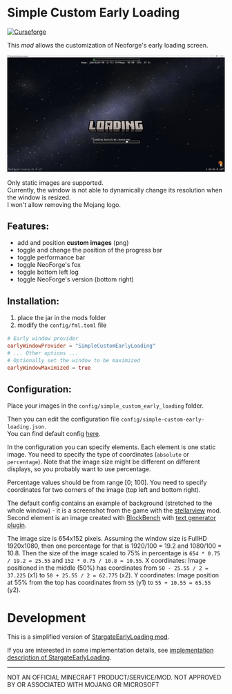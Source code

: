 # Simple Custom Early Loading

<a href="https://www.curseforge.com/minecraft/mc-mods/simple-custom-early-loading" target="_blank"><img src="https://img.shields.io/curseforge/dt/1214077?style=for-the-badge&logo=curseforge&color=626e7b" alt="Curseforge"></a>

This _mod_ allows the customization of Neoforge's early loading screen.

![Preview](./preview.png)

Only static images are supported.  
Currently, the window is not able to dynamically change its resolution when the window is resized.  
I won't allow removing the Mojang logo.

## Features:

- add and position **custom images** (png)
- toggle and change the position of the progress bar
- toggle performance bar
- toggle NeoForge's fox
- toggle bottom left log
- toggle NeoForge's version (bottom right)

## Installation:

1. place the jar in the mods folder
2. modify the `config/fml.toml` file

```toml
# Early window provider
earlyWindowProvider = "SimpleCustomEarlyLoading"
# ... Other options ...
# Optionally set the window to be maximized
earlyWindowMaximized = true
```

## Configuration:

Place your images in the `config/simple_custom_early_loading` folder.

Then you can edit the configuration file `config/simple-custom-early-loading.json`.  
You can find default
config [here](https://github.com/lukaskabc/SimpleCustomEarlyLoading/blob/main/src/main/resources/default_config.json).

In the configuration you can specify elements.
Each element is one static image.
You need to specify the type of coordinates (`absolute` or `percentage`).
Note that the image size might be different on different displays, so you probably want to use percentage.

Percentage values should be from range [0; 100].
You need to specify coordinates for two corners of the image (top left and bottom right).

The default config contains an example of background (stretched to the whole window) -
it is a screenshot from the game with the [stellarview](https://github.com/Povstalec/StellarView) mod.  
Second element is an image created with [BlockBench](https://www.blockbench.net/)
with [text generator plugin](https://www.blockbench.net/plugins/mc_text_generator).

The image size is 654x152 pixels.
Assuming the window size is FullHD 1920x1080, then one percentage for that is 1920/100 = 19.2 and 1080/100 = 10.8.
Then the size of the image scaled to 75% in percentage is `654 * 0.75 / 19.2 = 25.55` and `152 * 0.75 / 10.8 = 10.55`.
X coordinates: Image positioned in the middle (50%) has coordinates from `50 - 25.55 / 2 = 37.225` (x1) to
`50 + 25.55 / 2 = 62.775` (x2).
Y coordinates: Image position at 55% from the top has coordinates from `55` (y1) to `55 + 10.55 = 65.55` (y2).

# Development

This is a simplified version of [StargateEarlyLoading mod](https://github.com/lukaskabc/StargateEarlyLoading).

If you are interested in some implementation details,
see [implementation description of StargateEarlyLoading](https://github.com/lukaskabc/StargateEarlyLoading/blob/main/docs/implementation.md).

___

NOT AN OFFICIAL MINECRAFT PRODUCT/SERVICE/MOD. NOT APPROVED BY OR ASSOCIATED WITH MOJANG OR MICROSOFT
